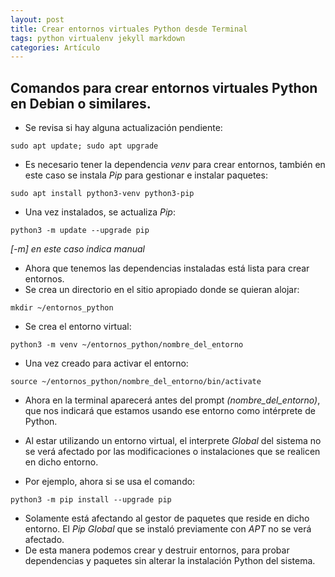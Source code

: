```yaml
---
layout: post
title: Crear entornos virtuales Python desde Terminal
tags: python virtualenv jekyll markdown
categories: Artículo
---
```


## Comandos para crear entornos virtuales Python en Debian o similares.

- Se revisa si hay alguna actualización pendiente:
```
sudo apt update; sudo apt upgrade
```

- Es necesario tener la dependencia *venv* para crear entornos, también en este caso se instala *Pip* para gestionar e instalar paquetes:
```
sudo apt install python3-venv python3-pip
```

- Una vez instalados, se actualiza *Pip*:
```
python3 -m update --upgrade pip
```
*[-m] en este caso indica manual*

- Ahora que tenemos las dependencias instaladas está lista para crear entornos.
- Se crea un directorio en el sitio apropiado donde se quieran alojar:
```
mkdir ~/entornos_python
```

- Se crea el entorno virtual:
```
python3 -m venv ~/entornos_python/nombre_del_entorno
```

- Una vez creado para activar el entorno:
```
source ~/entornos_python/nombre_del_entorno/bin/activate
```

- Ahora en la terminal aparecerá antes del prompt *(nombre_del_entorno)*, que nos indicará que estamos usando ese entorno como intérprete de Python.
- Al estar utilizando un entorno virtual, el interprete *Global* del sistema no se verá afectado por las modificaciones o instalaciones que se realicen en dicho entorno.

- Por ejemplo, ahora si se usa el comando:
```
python3 -m pip install --upgrade pip
```
- Solamente está afectando al gestor de paquetes que reside en dicho entorno. El *Pip* *Global* que se instaló previamente con *APT* no se verá afectado.
- De esta manera podemos crear y destruir entornos, para probar dependencias y paquetes sin alterar la instalación Python del sistema.
